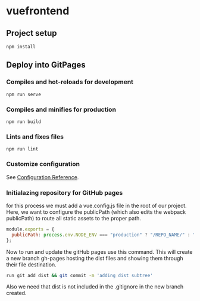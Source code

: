# vuefrontend

## Project setup
```
npm install
```

## Deploy into GitPages 

### Compiles and hot-reloads for development
```
npm run serve
```

### Compiles and minifies for production
```
npm run build
```

### Lints and fixes files
```
npm run lint
```

### Customize configuration
See [Configuration Reference](https://cli.vuejs.org/config/).

### Initialazing repository for GitHub pages

for this process we must add a vue.config.js file in the root of our project. Here, we want to configure the publicPath (which also edits the webpack publicPath) to route all static assets to the proper path.

```javascript
module.exports = {
  publicPath: process.env.NODE_ENV === "production" ? "/REPO_NAME/" : "/",
};
```

Now to run and update the gitHub pages use this command. This will create a new branch gh-pages hosting the dist files and showing them through their file destination.

```bash
run git add dist && git commit -m 'adding dist subtree'
```

Also we need that dist is not included in the .gitignore in the new branch created.